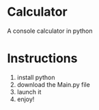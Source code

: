 # Calculator
A console calculator in python


# Instructions
1. install python
2. download the Main.py file
3. launch it
4. enjoy!
